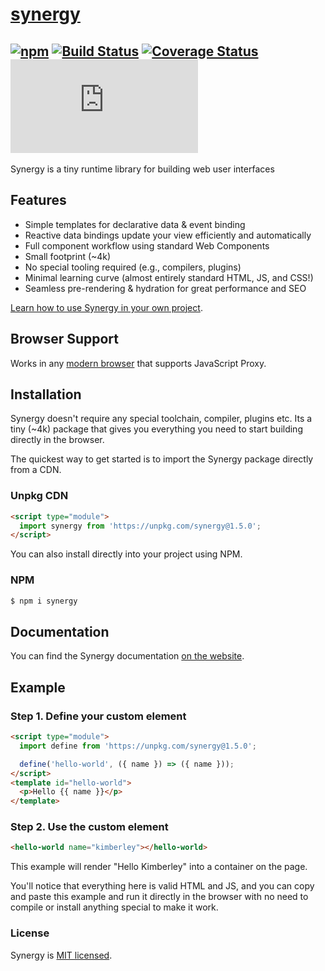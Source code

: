# [synergy](https://synergyjs.org)

## [![npm](https://img.shields.io/npm/v/synergy.svg)](http://npm.im/synergy) [![Build Status](https://travis-ci.com/defx/synergy.svg?branch=master)](https://travis-ci.com/defx/synergy) [![Coverage Status](https://coveralls.io/repos/github/defx/synergy/badge.svg?branch=master)](https://coveralls.io/github/defx/synergy?branch=master) [![gzip size](https://img.badgesize.io/https://unpkg.com/synergy/dist/synergy.min.js?compression=gzip&label=gzip)]()

Synergy is a tiny runtime library for building web
user interfaces

## Features

- Simple templates for declarative data & event
  binding
- Reactive data bindings update your view
  efficiently and automatically
- Full component workflow using standard Web
  Components
- Small footprint (~4k)
- No special tooling required (e.g., compilers,
  plugins)
- Minimal learning curve (almost entirely standard
  HTML, JS, and CSS!)
- Seamless pre-rendering & hydration for great
  performance and SEO

[Learn how to use Synergy in your own project](https://synergyjs.org/getting-started.html).

## Browser Support

Works in any
[modern browser](https://caniuse.com/mdn-javascript_builtins_proxy_proxy)
that supports JavaScript Proxy.

## Installation

Synergy doesn't require any special toolchain,
compiler, plugins etc. Its a tiny (~4k) package
that gives you everything you need to start
building directly in the browser.

The quickest way to get started is to import the
Synergy package directly from a CDN.

### Unpkg CDN

```html
<script type="module">
  import synergy from 'https://unpkg.com/synergy@1.5.0';
</script>
```

You can also install directly into your project
using NPM.

### NPM

```bash
$ npm i synergy
```

## Documentation

You can find the Synergy documentation
[on the website](https://synergyjs.org/documentation).

## Example

### Step 1. Define your custom element

```html
<script type="module">
  import define from 'https://unpkg.com/synergy@1.5.0';

  define('hello-world', ({ name }) => ({ name }));
</script>
<template id="hello-world">
  <p>Hello {{ name }}</p>
</template>
```

### Step 2. Use the custom element

```html
<hello-world name="kimberley"></hello-world>
```

This example will render "Hello Kimberley" into a
container on the page.

You'll notice that everything here is valid HTML
and JS, and you can copy and paste this example
and run it directly in the browser with no need to
compile or install anything special to make it
work.

### License

Synergy is [MIT licensed](./LICENSE).
